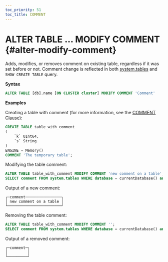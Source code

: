 ```yaml
---
toc_priority: 51
toc_title: COMMENT
---
```


# ALTER TABLE … MODIFY COMMENT {#alter-modify-comment}

Adds, modifies, or removes comment on existing table, regardless if it was set before or not. Comment change is reflected in both [system.tables](../../../operations/system-tables/tables.md) and `SHOW CREATE TABLE` query.

**Syntax**

``` sql
ALTER TABLE [db].name [ON CLUSTER cluster] MODIFY COMMENT 'Comment'
```

**Examples**

Creating a table with comment (for more information, see the [COMMENT Clause](../../sql-reference/statements/create/table.md#comment-table)):

``` sql
CREATE TABLE table_with_comment
(
    `k` UInt64,
    `s` String
)
ENGINE = Memory()
COMMENT 'The temporary table';
```

Modifying the table comment:

``` sql
ALTER TABLE table_with_comment MODIFY COMMENT 'new comment on a table';
SELECT comment FROM system.tables WHERE database = currentDatabase() and name = 'table_with_comment';
```

Output of a new comment:

```text
┌─comment────────────────┐
│ new comment on a table │
└────────────────────────┘
```

Removing the table comment:

``` sql
ALTER TABLE table_with_comment MODIFY COMMENT '';
SELECT comment FROM system.tables WHERE database = currentDatabase() and name = 'table_with_comment';
```

Output of a removed comment:

```text
┌─comment─┐
│         │
└─────────┘
```
